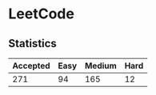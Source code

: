 # LeetCode

## Statistics

| Accepted | Easy | Medium | Hard |
| -------- | ---- | ------ | ---- |
| 271      | 94   | 165    | 12   |
